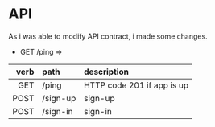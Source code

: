 # API

As i was able to modify API contract, i made some changes.

- GET /ping =>

| verb | path     | description                |
| ---: | :------- | :------------------------- |
|  GET | /ping    | HTTP code 201 if app is up |
| POST | /sign-up | sign-up                    |
| POST | /sign-in | sign-in                    |
